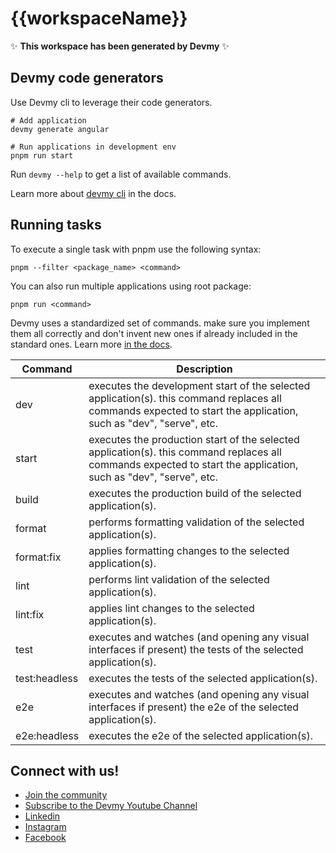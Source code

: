 # {{workspaceName}}

✨ **This workspace has been generated by Devmy** ✨

## Devmy code generators

Use Devmy cli to leverage their code generators.

```
# Add application
devmy generate angular

# Run applications in development env
pnpm run start
```

Run `devmy --help` to get a list of available commands.

Learn more about [devmy cli](https://gitlab.com/pillar-1/devmy-cli/-/wikis/Docs) in the docs.

## Running tasks

To execute a single task with pnpm use the following syntax:

```
pnpm --filter <package_name> <command>
```

You can also run multiple applications using root package:

```
pnpm run <command>
```

Devmy uses a standardized set of commands. make sure you implement them all correctly and don't invent new ones if already included in the standard ones.
Learn more [in the docs](https://gitlab.com/pillar-1/devmy-cli/-/wikis/Docs).

| Command       | Description                                                                                                                                                       |
| ------------- | ----------------------------------------------------------------------------------------------------------------------------------------------------------------- |
| dev           | executes the development start of the selected application(s). this command replaces all commands expected to start the application, such as "dev", "serve", etc. |
| start         | executes the production start of the selected application(s). this command replaces all commands expected to start the application, such as "dev", "serve", etc.  |
| build         | executes the production build of the selected application(s).                                                                                                     |
| format        | performs formatting validation of the selected application(s).                                                                                                    |
| format:fix    | applies formatting changes to the selected application(s).                                                                                                        |
| lint          | performs lint validation of the selected application(s).                                                                                                          |
| lint:fix      | applies lint changes to the selected application(s).                                                                                                              |
| test          | executes and watches (and opening any visual interfaces if present) the tests of the selected application(s).                                                     |
| test:headless | executes the tests of the selected application(s).                                                                                                                |
| e2e           | executes and watches (and opening any visual interfaces if present) the e2e of the selected application(s).                                                       |
| e2e:headless  | executes the e2e of the selected application(s).                                                                                                                  |

## Connect with us!

- [Join the community](https://devmy.it/)
- [Subscribe to the Devmy Youtube Channel](https://www.youtube.com/@Devmy)
- [Linkedin](https://www.linkedin.com/company/devmyfactory)
- [Instagram](https://www.instagram.com/Devmy.it)
- [Facebook](https://www.facebook.com/devmy.it)
